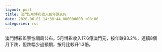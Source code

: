```yaml
---
layout: post
title: 澳門5月博彩收入按年跌93%
date: 2020-06-01 14:38:44.000000000 +08:00
categories: rss
---
```


澳門博彩監察協調局公布，5月博彩收入17.6億澳門元，按年跌93.2%，連續8個月下跌，但跌幅少過預期，按月比較升1.3倍。
